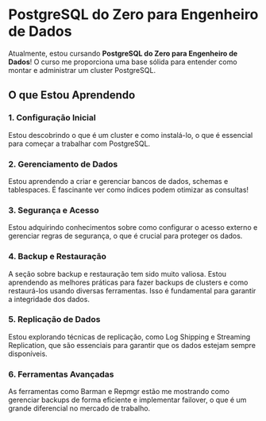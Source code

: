 # PostgreSQL do Zero para Engenheiro de Dados

Atualmente, estou cursando **PostgreSQL do Zero para Engenheiro de Dados**! O curso me proporciona uma base sólida para entender como montar e administrar um cluster PostgreSQL.

## O que Estou Aprendendo

### 1. Configuração Inicial
Estou descobrindo o que é um cluster e como instalá-lo, o que é essencial para começar a trabalhar com PostgreSQL.

### 2. Gerenciamento de Dados
Estou aprendendo a criar e gerenciar bancos de dados, schemas e tablespaces. É fascinante ver como índices podem otimizar as consultas!

### 3. Segurança e Acesso
Estou adquirindo conhecimentos sobre como configurar o acesso externo e gerenciar regras de segurança, o que é crucial para proteger os dados.

### 4. Backup e Restauração
A seção sobre backup e restauração tem sido muito valiosa. Estou aprendendo as melhores práticas para fazer backups de clusters e como restaurá-los usando diversas ferramentas. Isso é fundamental para garantir a integridade dos dados.

### 5. Replicação de Dados
Estou explorando técnicas de replicação, como Log Shipping e Streaming Replication, que são essenciais para garantir que os dados estejam sempre disponíveis.

### 6. Ferramentas Avançadas
As ferramentas como Barman e Repmgr estão me mostrando como gerenciar backups de forma eficiente e implementar failover, o que é um grande diferencial no mercado de trabalho.


